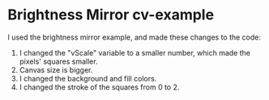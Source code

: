 # Brightness Mirror cv-example

I used the brightness mirror example, and made these changes to the code:

1. I changed the "vScale" variable to a smaller number, which made the pixels' squares smaller.
2. Canvas size is bigger.
3. I changed the background and fill colors.
4. I changed the stroke of the squares from 0 to 2.
